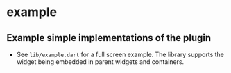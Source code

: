 # example

## Example simple implementations of the plugin

* See `lib/example.dart` for a full screen example. The library supports the widget being embedded in parent widgets and containers.
